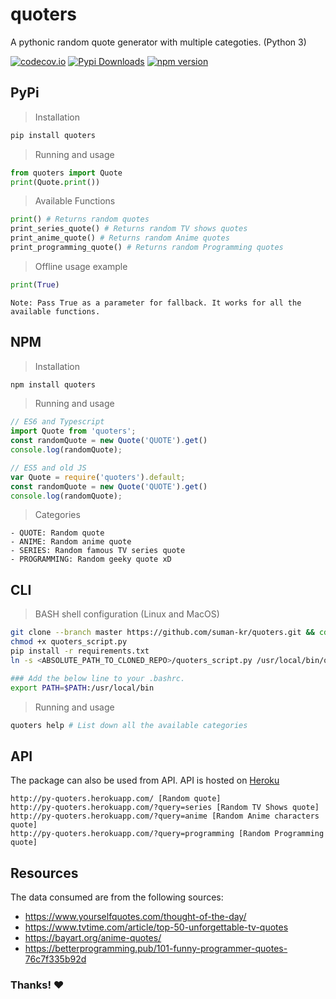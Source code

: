 # quoters
A pythonic random quote generator with multiple categoties. (Python 3)

[![codecov.io](https://codecov.io/github/suman-kr/quoters/coverage.svg?branch=master)](https://codecov.io/github/suman-kr/quoters?branch=master) [![Pypi Downloads](https://pepy.tech/badge/quoters/month)](https://pepy.tech/project/quoters) [![npm version](https://badge.fury.io/js/quoters.svg)](https://badge.fury.io/js/quoters)

## PyPi

> Installation
```sh
pip install quoters
```

> Running and usage
```py
from quoters import Quote
print(Quote.print())
```

> Available Functions
```py
print() # Returns random quotes
print_series_quote() # Returns random TV shows quotes
print_anime_quote() # Returns random Anime quotes
print_programming_quote() # Returns random Programming quotes
```
> Offline usage example
```py
print(True)
```
`Note: Pass True as a parameter for fallback. It works for all the available functions.`

## NPM


> Installation

```sh
npm install quoters
```

> Running and usage

```js
// ES6 and Typescript
import Quote from 'quoters';
const randomQuote = new Quote('QUOTE').get()
console.log(randomQuote);

// ES5 and old JS
var Quote = require('quoters').default;
const randomQuote = new Quote('QUOTE').get()
console.log(randomQuote);
```

> Categories
```
- QUOTE: Random quote
- ANIME: Random anime quote
- SERIES: Random famous TV series quote
- PROGRAMMING: Random geeky quote xD
```

## CLI

> BASH shell configuration (Linux and MacOS)
```sh
git clone --branch master https://github.com/suman-kr/quoters.git && cd quoters
chmod +x quoters_script.py
pip install -r requirements.txt
ln -s <ABSOLUTE_PATH_TO_CLONED_REPO>/quoters_script.py /usr/local/bin/quoters

### Add the below line to your .bashrc. 
export PATH=$PATH:/usr/local/bin 
```
> Running and usage
```sh
quoters help # List down all the available categories
```


## API
The package can also be used from API. API is hosted on [Heroku](https://www.heroku.com/)
```
http://py-quoters.herokuapp.com/ [Random quote]
http://py-quoters.herokuapp.com/?query=series [Random TV Shows quote]
http://py-quoters.herokuapp.com/?query=anime [Random Anime characters quote]
http://py-quoters.herokuapp.com/?query=programming [Random Programming quote]
```

## Resources
The data consumed are from the following sources:
- https://www.yourselfquotes.com/thought-of-the-day/
- https://www.tvtime.com/article/top-50-unforgettable-tv-quotes
- https://bayart.org/anime-quotes/
- https://betterprogramming.pub/101-funny-programmer-quotes-76c7f335b92d

### Thanks! :heart:
